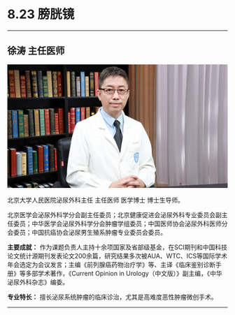 # 8.23 膀胱镜

---

## 徐涛 主任医师

![1681545294189](image/c08_023/1681545294189.png)

北京大学人民医院泌尿外科主任 主任医师 医学博士 博士生导师。

北京医学会泌尿外科学分会副主任委员；北京健康促进会泌尿外科专业委员会副主任委员；中华医学会泌尿外科学分会肿瘤学组委员；中国医师协会泌尿外科医师分会委员；中国抗癌协会泌尿男生殖系肿瘤专业委员会委员。


**主要成就：** 作为课题负责人主持十余项国家及省部级基金，在SCI期刊和中国科技论文统计源期刊发表论文200余篇，研究结果多次被AUA、WTC、ICS等国际学术年会选定为会议发言；主编《前列腺癌药物治疗学》等、主译《临床鉴别诊断手册》等多部学术著作，《Current Opinion in Urology（中文版）》副主编，《中华泌尿外科杂志》编委。


**专业特长：** 擅长泌尿系统肿瘤的临床诊治，尤其是高难度恶性肿瘤微创手术。

---
